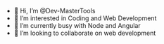 - 👋 Hi, I’m @Dev-MasterTools
- 👀 I’m interested in Coding and Web Development
- 🌱 I’m currently busy with Node and Angular
- 💞️ I’m looking to collaborate on web development
